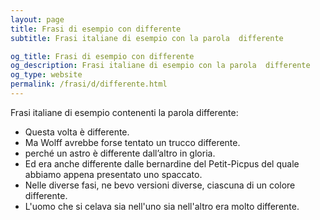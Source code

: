 ```yaml
---
layout: page
title: Frasi di esempio con differente 
subtitle: Frasi italiane di esempio con la parola  differente

og_title: Frasi di esempio con differente 
og_description: Frasi italiane di esempio con la parola  differente
og_type: website
permalink: /frasi/d/differente.html
---
```


Frasi italiane di esempio contenenti la parola differente:


- Questa volta è differente.
- Ma Wolff avrebbe forse tentato un trucco differente.
- perché un astro è differente dall’altro in gloria.
- Ed era anche differente dalle bernardine del Petit-Picpus del quale abbiamo appena presentato uno spaccato.
- Nelle diverse fasi, ne bevo versioni diverse, ciascuna di un colore differente.
- L'uomo che si celava sia nell'uno sia nell'altro era molto differente.
